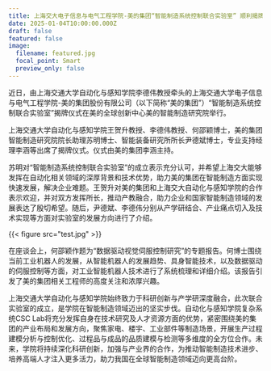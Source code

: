 ```yaml
---
title: 上海交大电子信息与电气工程学院-美的集团“智能制造系统控制联合实验室” 顺利揭牌
date: 2025-01-04T10:00:00.000Z
draft: false
featured: false
image:
  filename: featured.jpg
  focal_point: Smart
  preview_only: false
---
```


近日，由上海交通大学自动化与感知学院李德伟教授牵头的上海交通大学电子信息与电气工程学院-美的集团股份有限公司（以下简称“美的集团”）“智能制造系统控制联合实验室”揭牌仪式在美的全球创新中心美的智能制造研究院举行。

上海交通大学自动化与感知学院王贺升教授、李德伟教授、何邵颖博士，美的集团智能制造研究院院长助理苏明博士、智能装备研究所所长尹德斌博士，专业支持经理李涵等出席了揭牌仪式。仪式由美的集团李涵主持。

苏明对“智能制造系统控制联合实验室”的成立表示充分认可，并希望上海交大能够发挥在自动化相关领域的深厚背景和技术优势，助力美的集团在智能制造方面实现快速发展，解决企业难题。王贺升对美的集团和上海交大自动化与感知学院的合作表示欢迎，并对双方发挥所长，推动产教融合，助力企业和国家智能制造领域的发展表达了殷切希望。随后，尹德斌、李德伟分别从产学研结合、产业痛点切入及技术实现等方面对实验室的发展方向进行了介绍。

{{< figure src="test.jpg" >}}

在座谈会上，何邵颖作题为“数据驱动视觉伺服控制研究”的专题报告。何博士围绕当前工业机器人的发展，从智能机器人的发展趋势、具身智能技术，以及数据驱动的伺服控制等方面，对工业智能机器人技术进行了系统梳理和详细介绍。该报告引发了美的集团相关工程师的高度关注和浓厚兴趣。

上海交通大学自动化与感知学院始终致力于科研创新与产学研深度融合，此次联合实验室的成立，是学院在智能制造领域迈出的坚实步伐。自动化与感知学院复杂系统CSC Lab将充分发挥自身在技术研究及人才资源方面的优势，紧密围绕美的集团的产业布局和发展方向，聚焦家电、楼宇、工业部件等制造场景，开展生产过程建模分析与控制优化、过程品与成品的品质建模与检测等多维度的全方位合作。未来，学院将持续深化科研创新，加强与产业界的合作，为推动智能制造技术进步、培养高端人才注入更多活力，助力我国在全球智能制造领域迈向更高台阶。